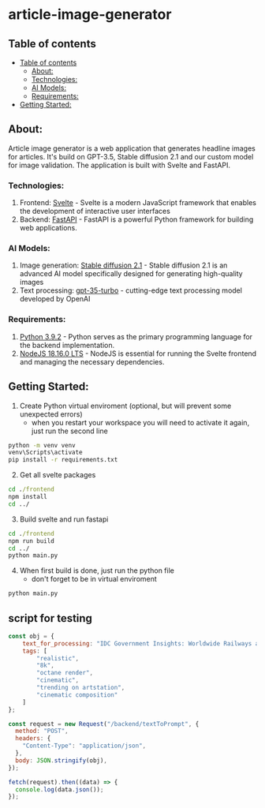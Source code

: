 # article-image-generator
## Table of contents

- [Table of contents](#table-of-contents)
    - [About:](#about)
    - [Technologies:](#technologies)
    - [AI Models:](#ai-models)
    - [Requirements:](#requirements)
- [Getting Started:](#getting-started)

## About:
Article image generator is a web application that generates headline images for articles. It's build on GPT-3.5, Stable diffusion 2.1 and our custom model for image validation. The application is built with Svelte and FastAPI.

### Technologies:
1. Frontend: [Svelte](https://svelte.dev/) - Svelte is a modern JavaScript framework that enables the development of interactive user interfaces
2. Backend: [FastAPI](https://fastapi.tiangolo.com/) - FastAPI is a powerful Python framework for building web applications.

### AI Models:
1. Image generation: [Stable diffusion 2.1](https://stability.ai/blog/stable-diffusion-public-release) - Stable diffusion 2.1 is an advanced AI model specifically designed for generating high-quality images
2. Text processing: [gpt-35-turbo](https://openai.com/blog/introducing-chatgpt-and-whisper-apis) - cutting-edge text processing model developed by OpenAI

### Requirements: 
1. [Python 3.9.2](https://www.python.org/downloads/) - Python serves as the primary programming language for the backend implementation.
2. [NodeJS 18.16.0 LTS](https://nodejs.org/en) - NodeJS is essential for running the Svelte frontend and managing the necessary dependencies.

## Getting Started:

1. Create Python virtual enviroment (optional, but will prevent some unexpected errors)
    - when you restart your workspace you will need to activate it again, just run the second line

```cmd
python -m venv venv
venv\Scripts\activate
pip install -r requirements.txt
```

2. Get all svelte packages

```cmd
cd ./frontend
npm install
cd ../
```

3. Build svelte and run fastapi

```cmd
cd ./frontend
npm run build
cd ../
python main.py
```

4. When first build is done, just run the python file
    - don't forget to be in virtual enviroment

```cmd
python main.py
```

## script for testing
```js
const obj = { 
    text_for_processing: "IDC Government Insights: Worldwide Railways and Airlines IT Strategies empowers executives in railway operators, railway infrastructure companies and airlines to make evidence-based decisions about the future of customer experience, revenue management and net-zero, safe, and resilient operations. The service will enable executives to understand how technology will impact ticketing, booking, revenue management, linear asset and fleet maintenance and operations and trigger innovative collaborations across the passenger transportation ecosystem. Markets and Subjects Analyzed Connected customer experience Revenue innovation and management Safe, sustainable, and resilient operations Core Next-generation ticketing and revenue management in railways and airlines IDC MarketScape: European Digital Twin Professional Services for the Transportation Ecosystem Vendor Assessment The power of digital and data in the air travel ecosystem FRMCS: the power of 5G for the railway industry In addition to the insight provided in this service, IDC may conduct research on specific topics or emerging market segments via research offerings that require additional IDC funding and client investment. Key Questions Answered How will technology innovation trigger change in the future of railway and airline customer experience? How will technology innovation enable railways and airlines to save fuel/energy, and increase employee productivity, while maintaining high safety standards? How can technology suppliers reimagine their portfolio and go-to-market to be best positioned to deliver successful solutions in the future of railways and airlines? How will railways and airlines work with the passenger transportation ecosystem to enable end-to-end mobility as a service experience? What are the organizational change, security, technical, legal, and project management challenges that need to be addressed to unleash the benefits of technology innovation for railways and airlines?",
    tags: [
        "realistic",
        "8k",
        "octane render",
        "cinematic",
        "trending on artstation",
        "cinematic composition"
    ]
};

const request = new Request("/backend/textToPrompt", {
  method: "POST",
  headers: {
    "Content-Type": "application/json",
  },
  body: JSON.stringify(obj),
});

fetch(request).then((data) => {
  console.log(data.json());
});
```